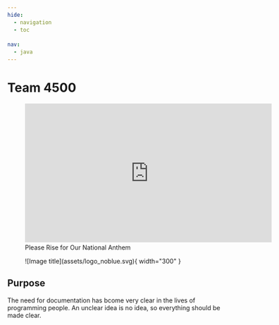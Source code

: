 ```yaml
---
hide:
  - navigation
  - toc

nav:
  - java
---
```


# Team 4500

<figure>
    <iframe width="560" height="315" src="https://www.youtube.com/embed/wgNPCKuX9ds" title="YouTube video player" frameborder="0" allow="accelerometer; autoplay; clipboard-write; encrypted-media; gyroscope; picture-in-picture; web-share" allowfullscreen></iframe>
    <figcaption>Please Rise for Our National Anthem</figcaption>
</figure>

<figure markdown>
  ![Image title](assets/logo_noblue.svg){ width="300" }
</figure>

## Purpose
The need for documentation has bcome very clear in the lives of programming people. 
An unclear idea is no idea, so everything should be made clear.